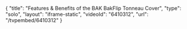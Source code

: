 {
    "title": "Features & Benefits of the BAK BakFlip Tonneau Cover",
    "type": "solo",
    "layout": "iframe-static",
    "videoId": "6410312",
    "url": "\/tvpembed\/6410312"
}